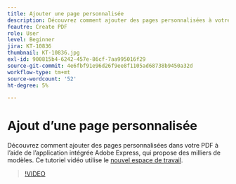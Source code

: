 ```yaml
---
title: Ajouter une page personnalisée
description: Découvrez comment ajouter des pages personnalisées à votre PDF à l’aide de l’application Adobe Express intégrée
feautre: Create PDF
role: User
level: Beginner
jira: KT-10836
thumbnail: KT-10836.jpg
exl-id: 900815b4-6242-457e-86cf-7aa995016f29
source-git-commit: 4e6fbf91e96d26f9ee8f1105ad68738b9450a32d
workflow-type: tm+mt
source-wordcount: '52'
ht-degree: 5%

---
```


# Ajout d’une page personnalisée

Découvrez comment ajouter des pages personnalisées dans votre PDF à l’aide de l’application intégrée Adobe Express, qui propose des milliers de modèles. Ce tutoriel vidéo utilise le [nouvel espace de travail](new-workspace.md).

>[!VIDEO](https://video.tv.adobe.com/v/347331?quality=12&learn=on&hidetitle=true)
